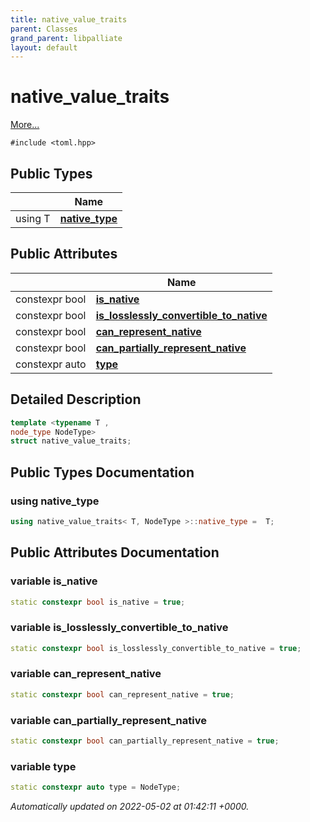 ```yaml
---
title: native_value_traits
parent: Classes
grand_parent: libpalliate
layout: default
---
```


# native_value_traits



 [More...](#detailed-description)


`#include <toml.hpp>`

## Public Types

|                | Name           |
| -------------- | -------------- |
| using T | **[native_type](/libpalliate/generated/Classes/structnative__value__traits#using-native-type)**  |

## Public Attributes

|                | Name           |
| -------------- | -------------- |
| constexpr bool | **[is_native](/libpalliate/generated/Classes/structnative__value__traits#variable-is-native)**  |
| constexpr bool | **[is_losslessly_convertible_to_native](/libpalliate/generated/Classes/structnative__value__traits#variable-is-losslessly-convertible-to-native)**  |
| constexpr bool | **[can_represent_native](/libpalliate/generated/Classes/structnative__value__traits#variable-can-represent-native)**  |
| constexpr bool | **[can_partially_represent_native](/libpalliate/generated/Classes/structnative__value__traits#variable-can-partially-represent-native)**  |
| constexpr auto | **[type](/libpalliate/generated/Classes/structnative__value__traits#variable-type)**  |

## Detailed Description

```cpp
template <typename T ,
node_type NodeType>
struct native_value_traits;
```

## Public Types Documentation

### using native_type

```cpp
using native_value_traits< T, NodeType >::native_type =  T;
```


## Public Attributes Documentation

### variable is_native

```cpp
static constexpr bool is_native = true;
```


### variable is_losslessly_convertible_to_native

```cpp
static constexpr bool is_losslessly_convertible_to_native = true;
```


### variable can_represent_native

```cpp
static constexpr bool can_represent_native = true;
```


### variable can_partially_represent_native

```cpp
static constexpr bool can_partially_represent_native = true;
```


### variable type

```cpp
static constexpr auto type = NodeType;
```



_Automatically updated on 2022-05-02 at 01:42:11 +0000._